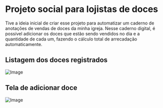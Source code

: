 # Projeto social para lojistas de doces

Tive a ideia inicial de criar esse projeto para automatizar um caderno de anotações de vendas de doces da minha igreja. Nesse caderno digital, é possível adicionar os doces que estão sendo vendidos no dia e a quantidade de cada um, fazendo o cálculo total de arrecadação automaticamente.

## Listagem dos doces registrados
![Image](https://github.com/user-attachments/assets/050d26fa-b36f-416c-af07-7c36a4b29dce)

## Tela de adicionar doce
![Image](https://github.com/user-attachments/assets/351b1e11-a3d7-49ff-a6b7-975a033cfa48)